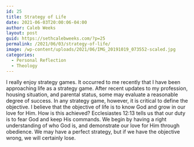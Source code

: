 ```yaml
---
id: 25
title: Strategy of Life
date: 2021-06-03T20:00:06-04:00
author: Caleb Weeks
layout: post
guid: https://sethcalebweeks.com/?p=25
permalink: /2021/06/03/strategy-of-life/
image: /wp-content/uploads/2021/06/IMG_20191019_073552-scaled.jpg
categories:
  - Personal Reflection
  - Theology
---
```

<!-- wp:paragraph -->
<p>I really enjoy strategy games. It occurred to me recently that I have been approaching life as a strategy game. After recent updates to my profession, housing situation, and parental status, some may evaluate a reasonable degree of success. In any strategy game, however, it is critical to define the objective. I believe that the objective of life is to know God and grow in our love for Him. How is this achieved? Ecclesiastes 12:13 tells us that our duty is to fear God and keep His commands. We begin by having a right understanding of who God is, and demonstrate our love for Him through obedience. We may have a perfect strategy, but if we have the objective wrong, we will certainly lose.</p>
<!-- /wp:paragraph -->